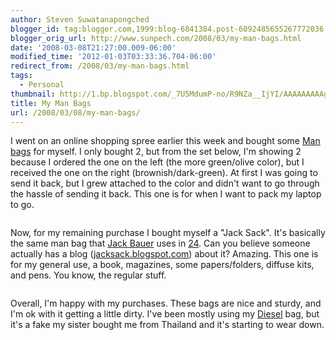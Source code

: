 ```yaml
---
author: Steven Suwatanapongched
blogger_id: tag:blogger.com,1999:blog-6841384.post-6092485655267772036
blogger_orig_url: http://www.sunpech.com/2008/03/my-man-bags.html
date: '2008-03-08T21:27:00.009-06:00'
modified_time: '2012-01-03T03:33:36.704-06:00'
redirect_from: /2008/03/my-man-bags.html
tags:
  - Personal
thumbnail: http://1.bp.blogspot.com/_7U5MdumP-no/R9NZa__IjYI/AAAAAAAAAg8/CmnXYhGEx1E/s600/31LvL228ARL._AA280_.jpg
title: My Man Bags
url: /2008/03/08/my-man-bags/
---
```



I went on an online shopping spree earlier this week and bought some <a href="http://en.wikipedia.org/wiki/Manbag">Man bags</a> for myself.  I only bought 2, but from the set below, I'm showing 2 because I ordered the one on the left (the more green/olive color), but I received the one on the right (brownish/dark-green).  At first I was going to send it back, but I grew attached to the color and didn't want to go through the hassle of sending it back.  This one is for when I want to pack my laptop to go.

<img    border="0" id="BLOGGER_PHOTO_ID_5175578717166538114" src="http://1.bp.blogspot.com/_7U5MdumP-no/R9NZa__IjYI/AAAAAAAAAg8/CmnXYhGEx1E/s400/31LvL228ARL._AA280_.jpg" alt="" /><img    border="0" id="BLOGGER_PHOTO_ID_5175578871785360786" src="http://1.bp.blogspot.com/_7U5MdumP-no/R9NZj__IjZI/AAAAAAAAAhE/KLN1I9GPFDE/s400/41dkFMUqoML._AA280_.jpg" alt="" />

Now, for my remaining purchase I bought myself a "Jack Sack".  It's basically the same man bag that <a href="http://en.wikipedia.org/wiki/Jack_Bauer">Jack Bauer</a> uses in <a href="http://en.wikipedia.org/wiki/24_(TV_series)">24</a>.  Can you believe someone actually has a blog (<a href="http://thejacksack.blogspot.com/">jacksack.blogspot.com</a>) about it?  Amazing.  This one is for my general use, a book, magazines, some papers/folders, diffuse kits, and pens.  You know, the regular stuff.

<img    border="0" id="BLOGGER_PHOTO_ID_5175578880375295410" src="http://3.bp.blogspot.com/_7U5MdumP-no/R9NZkf_IjbI/AAAAAAAAAhU/QzqDCoZPkGo/s400/thejacksack.jpg" alt="" /><img    border="0" id="BLOGGER_PHOTO_ID_5175578876080328098" src="http://2.bp.blogspot.com/_7U5MdumP-no/R9NZkP_IjaI/AAAAAAAAAhM/wppPMN3gJS0/s400/51LFVWoFvxL._AA280_.jpg" alt="" />

Overall, I'm happy with my purchases.  These bags are nice and sturdy, and I'm ok with it getting a little dirty.  I've been mostly using my <a href="http://www.diesel.com/">Diesel</a> bag, but it's a fake my sister bought me from Thailand and it's starting to wear down.